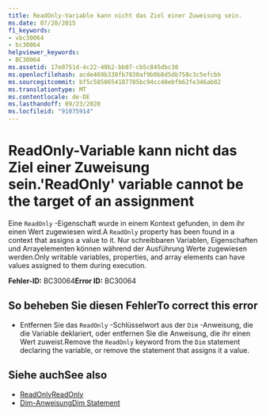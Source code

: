 ```yaml
---
title: ReadOnly-Variable kann nicht das Ziel einer Zuweisung sein.
ms.date: 07/20/2015
f1_keywords:
- vbc30064
- bc30064
helpviewer_keywords:
- BC30064
ms.assetid: 17e0751d-4c22-40b2-bb07-cb5c845dbc30
ms.openlocfilehash: acde469b330fb7830af9b0b8d5db758c3c5efcbb
ms.sourcegitcommit: bf5c5850654187705bc94cc40ebfb62fe346ab02
ms.translationtype: MT
ms.contentlocale: de-DE
ms.lasthandoff: 09/23/2020
ms.locfileid: "91075914"
---
```

# <a name="readonly-variable-cannot-be-the-target-of-an-assignment"></a><span data-ttu-id="841ff-102">ReadOnly-Variable kann nicht das Ziel einer Zuweisung sein.</span><span class="sxs-lookup"><span data-stu-id="841ff-102">'ReadOnly' variable cannot be the target of an assignment</span></span>

<span data-ttu-id="841ff-103">Eine `ReadOnly` -Eigenschaft wurde in einem Kontext gefunden, in dem ihr einen Wert zugewiesen wird.</span><span class="sxs-lookup"><span data-stu-id="841ff-103">A `ReadOnly` property has been found in a context that assigns a value to it.</span></span> <span data-ttu-id="841ff-104">Nur schreibbaren Variablen, Eigenschaften und Arrayelementen können während der Ausführung Werte zugewiesen werden.</span><span class="sxs-lookup"><span data-stu-id="841ff-104">Only writable variables, properties, and array elements can have values assigned to them during execution.</span></span>  
  
 <span data-ttu-id="841ff-105">**Fehler-ID:** BC30064</span><span class="sxs-lookup"><span data-stu-id="841ff-105">**Error ID:** BC30064</span></span>  
  
## <a name="to-correct-this-error"></a><span data-ttu-id="841ff-106">So beheben Sie diesen Fehler</span><span class="sxs-lookup"><span data-stu-id="841ff-106">To correct this error</span></span>  
  
- <span data-ttu-id="841ff-107">Entfernen Sie das `ReadOnly` -Schlüsselwort aus der `Dim` -Anweisung, die die Variable deklariert, oder entfernen Sie die Anweisung, die ihr einen Wert zuweist.</span><span class="sxs-lookup"><span data-stu-id="841ff-107">Remove the `ReadOnly` keyword from the `Dim` statement declaring the variable, or remove the statement that assigns it a value.</span></span>  
  
## <a name="see-also"></a><span data-ttu-id="841ff-108">Siehe auch</span><span class="sxs-lookup"><span data-stu-id="841ff-108">See also</span></span>

- [<span data-ttu-id="841ff-109">ReadOnly</span><span class="sxs-lookup"><span data-stu-id="841ff-109">ReadOnly</span></span>](../language-reference/modifiers/readonly.md)
- [<span data-ttu-id="841ff-110">Dim-Anweisung</span><span class="sxs-lookup"><span data-stu-id="841ff-110">Dim Statement</span></span>](../language-reference/statements/dim-statement.md)
